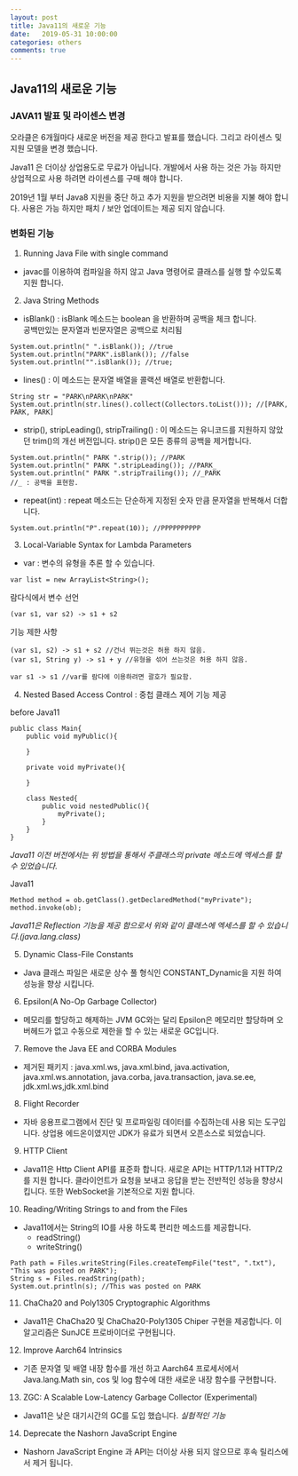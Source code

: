 ```yaml
---
layout: post
title: Java11의 새로운 기능
date:   2019-05-31 10:00:00
categories: others
comments: true 
---
```


Java11의 새로운 기능
-------------------------

### JAVA11 발표 및 라이센스 변경
오라클은 6개월마다 새로운 버전을 제공 한다고 발표를 했습니다. 그리고 라이센스 및 지원 모델을 변경 했습니다.

Java11 은 더이상 상업용도로 무료가 아닙니다. 개발에서 사용 하는 것은 가능 하지만 상업적으로 사용 하려면
라이센스를 구매 해야 합니다.

2019년 1월 부터 Java8 지원을 중단 하고 추가 지원을 받으려면 비용을 지불 해야 합니다.
사용은 가능 하지만 패치 / 보안 업데이트는 제공 되지 않습니다.


### 변화된 기능

1) Running Java File with single command
- javac를 이용하여 컴파일을 하지 않고 Java 명령어로 클래스를 실행 할 수있도록 지원 합니다.

2) Java String Methods
- isBlank() : isBlank 메소드는 boolean 을 반환하며 공백을 체크 합니다.  
공백만있는 문자열과 빈문자열은 공백으로 처리됨

~~~
System.out.println(" ".isBlank()); //true
System.out.println("PARK".isBlank()); //false
System.out.println("".isBlank()); //true;
~~~

- lines() : 이 메소드는 문자열  배열을 콜랙션 배열로 반환합니다.

~~~
String str = "PARK\nPARK\nPARK"
System.out.println(str.lines().collect(Collectors.toList())); //[PARK, PARK, PARK]
~~~

- strip(), stripLeading(), stripTrailing()
: 이 메소드는 유니코드를 지원하지 않았던 trim()의 개선 버전입니다. strip()은 모든 종류의 공백을 제거합니다.

~~~
System.out.println(" PARK ".strip()); //PARK
System.out.println(" PARK ".stripLeading()); //PARK_
System.out.println(" PARK ".stripTrailing()); //_PARK
//_ : 공백을 표현함.
~~~

- repeat(int)
: repeat 메소드는 단순하게 지정된 숫자 만큼 문자열을 반복해서 더합니다.

~~~
System.out.println("P".repeat(10)); //PPPPPPPPPP
~~~

3) Local-Variable Syntax for Lambda Parameters
- var : 변수의 유형을 추론 할 수 있습니다.

~~~
var list = new ArrayList<String>();
~~~

람다식에서 변수 선언

~~~
(var s1, var s2) -> s1 + s2
~~~

기능 제한 사항

~~~
(var s1, s2) -> s1 + s2 //건너 뛰는것은 허용 하지 않음.
(var s1, String y) -> s1 + y //유형을 섞어 쓰는것은 허용 하지 않음.

var s1 -> s1 //var를 람다에 이용하려면 괄호가 필요함.
~~~

  
4) Nested Based Access Control
: 중첩 클래스 제어 기능 제공

before Java11

~~~
public class Main{
	public void myPublic(){
	
	}
	
	private void myPrivate(){
	
	}
	
	class Nested{
		public void nestedPublic(){
			myPrivate();
		}
	}
}
~~~

_Java11 이전 버전에서는 위 방법을 통해서 주클래스의 private 메소드에 엑세스를 할 수 있었습니다._
  
Java11

~~~
Method method = ob.getClass().getDeclaredMethod("myPrivate");
method.invoke(ob);
~~~

_Java11은 Reflection 기능을 제공 함으로서 위와 같이 클래스에 엑세스를 할 수 있습니다.(java.lang.class)_

5) Dynamic Class-File Constants
- Java 클래스 파일은 새로운 상수 풀 형식인 CONSTANT_Dynamic을 지원 하여 성능을 향상 시킵니다.

6) Epsilon(A No-Op Garbage Collector)
- 메모리를 할당하고 해제하는 JVM GC와는 달리 Epsilon은 메모리만 할당하며 오버헤드가 없고 수동으로 제한을 할 수 있는 새로운 GC입니다.

7) Remove the Java EE and CORBA Modules
- 제거된 패키지 : java.xml.ws, java.xml.bind, java.activation, java.xml.ws.annotation, java.corba, java.transaction, java.se.ee, jdk.xml.ws,jdk.xml.bind
 
8) Flight Recorder
- 자바 응용프로그램에서 진단 및 프로파일링 데이터를 수집하는데 사용 되는 도구입니다.
  상업용 에드온이였지만 JDK가 유료가 되면서 오픈소스로 되었습니다.
  
9) HTTP Client
- Java11은 Http Client API를 표준화 합니다.
  새로운 API는 HTTP/1.1과 HTTP/2를 지원 합니다. 클라이언트가 요청을 보내고 응답을 받는 전반적인 성능을 향상시킵니다. 또한 WebSocket을 기본적으로 지원 합니다.
  
10) Reading/Writing Strings to and from the Files
- Java11에서는 String의 IO를 사용 하도록 편리한 메소드를 제공합니다.  
	- readString()  
	- writeString()  
	
~~~
Path path = Files.writeString(Files.createTempFile("test", ".txt"), "This was posted on PARK");
String s = Files.readString(path);
System.out.println(s); //This was posted on PARK
~~~

11) ChaCha20 and Poly1305 Cryptographic Algorithms
- Java11은 ChaCha20 및 ChaCha20-Poly1305 Chiper 구현을 제공합니다. 이 알고리즘은 SunJCE 프로바이더로 구현됩니다.

12) Improve Aarch64 Intrinsics
- 기존 문자열 및 배열 내장 함수를 개선 하고 Aarch64 프로세서에서 Java.lang.Math sin, cos 및 log 함수에 대한 새로운 내장 함수를 구현합니다.

13) ZGC: A Scalable Low-Latency Garbage Collector (Experimental)
- Java11은 낮은 대기시간의 GC를 도입 했습니다. _실험적인 기능_

14) Deprecate the Nashorn JavaScript Engine
- Nashorn JavaScript Engine 과 API는 더이상 사용 되지 않으므로 후속 릴리스에서 제거 됩니다.
